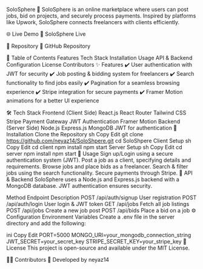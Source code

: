 SoloSphere
🚀 SoloSphere is an online marketplace where users can post jobs, bid on projects, and securely process payments. Inspired by platforms like Upwork, SoloSphere connects freelancers with clients efficiently.

🌐 Live Demo
🔗 SoloSphere Live

📂 Repository
🔗 GitHub Repository

📜 Table of Contents
Features
Tech Stack
Installation
Usage
API & Backend
Configuration
License
Contributors
✨ Features
✔️ User authentication with JWT for security
✔️ Job posting & bidding system for freelancers
✔️ Search functionality to find jobs easily
✔️ Pagination for a seamless browsing experience
✔️ Stripe integration for secure payments
✔️ Framer Motion animations for a better UI experience

🛠 Tech Stack
Frontend (Client Side)
React.js
React Router
Tailwind CSS
Stripe Payment Gateway
JWT Authentication
Framer Motion
Backend (Server Side)
Node.js
Express.js
MongoDB
JWT for authentication
🚀 Installation
Clone the Repository
sh
Copy
Edit
git clone https://github.com/neyaz14/SoloShpere.git
cd SoloShpere
Client Setup
sh
Copy
Edit
cd client
npm install
npm start
Server Setup
sh
Copy
Edit
cd server
npm install
npm start
📌 Usage
Sign up/Login using a secure authentication system (JWT).
Post a job as a client, specifying details and requirements.
Browse jobs and place bids as a freelancer.
Search & filter jobs using the search functionality.
Secure payments through Stripe.
🔌 API & Backend
SoloSphere uses a Node.js and Express.js backend with a MongoDB database. JWT authentication ensures security.

Method	Endpoint	Description
POST	/api/auth/signup	User registration
POST	/api/auth/login	User login & JWT token
GET	/api/jobs	Fetch all job listings
POST	/api/jobs	Create a new job post
POST	/api/bids	Place a bid on a job
⚙️ Configuration
Environment Variables
Create a .env file in the server directory and add the following:

ini
Copy
Edit
PORT=5000
MONGO_URI=your_mongodb_connection_string
JWT_SECRET=your_secret_key
STRIPE_SECRET_KEY=your_stripe_key
📜 License
This project is open-source and available under the MIT License.

👨‍💻 Contributors
🚀 Developed by neyaz14

